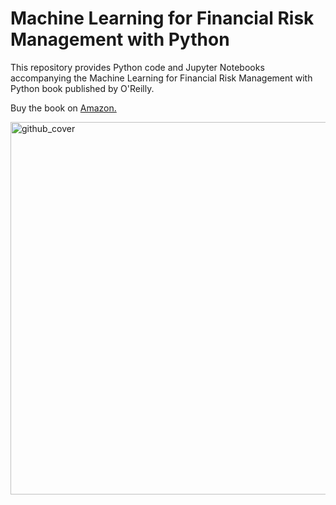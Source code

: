 # Machine Learning for Financial Risk Management with Python

This repository provides Python code and Jupyter Notebooks accompanying the Machine Learning for Financial Risk Management with Python book published by O'Reilly.

Buy the book on [Amazon.](https://www.amazon.com/Machine-Learning-Financial-Management-Python/dp/1492085251)


<img width="596" alt="github_cover" src="https://user-images.githubusercontent.com/67332480/144302816-b5caa990-ffd4-4250-b3bb-6246e1a17677.png">
